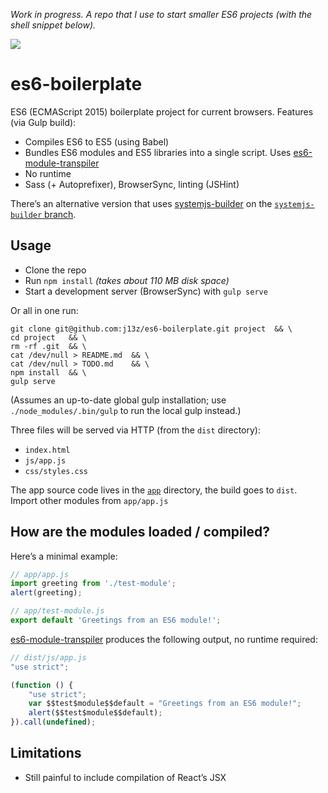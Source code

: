*Work in progress. A repo that I use to start smaller ES6 projects (with the shell snippet below).*


![](https://david-dm.org/j13z/es6-browser-boilerplate/dev-status.png)

# es6-boilerplate

ES6 (ECMAScript 2015) boilerplate project for current browsers. Features (via Gulp build):

- Compiles ES6 to ES5 (using Babel)
- Bundles ES6 modules and ES5 libraries into a single script. Uses [es6-module-transpiler]
- No runtime
- Sass (+ Autoprefixer), BrowserSync, linting (JSHint)

There’s an alternative version that uses [systemjs-builder] on the [`systemjs-builder` branch](https://github.com/j13z/es6-boilerplate/tree/systemjs-builder).

[es6-module-transpiler]: https://github.com/esnext/es6-module-transpiler
[systemjs-builder]: https://github.com/guybedford/systemjs-builder



## Usage

- Clone the repo
- Run `npm install` *(takes about 110 MB disk space)*
- Start a development server (BrowserSync) with `gulp serve`

Or all in one run:

```shell
git clone git@github.com:j13z/es6-boilerplate.git project  && \
cd project   && \
rm -rf .git  && \
cat /dev/null > README.md  && \
cat /dev/null > TODO.md    && \
npm install  && \
gulp serve
```

(Assumes an up-to-date global gulp installation; use `./node_modules/.bin/gulp` to run the local gulp instead.)

Three files will be served via HTTP (from the `dist` directory):

- `index.html`
- `js/app.js`
- `css/styles.css`

The app source code lives in the [`app`](https://github.com/j13z/es6-boilerplate/tree/master/app) directory, the build goes to `dist`. Import other modules from `app/app.js`



## How are the modules loaded / compiled?

Here’s a minimal example:

```javascript
// app/app.js
import greeting from './test-module';
alert(greeting);
```

```javascript
// app/test-module.js
export default 'Greetings from an ES6 module!';
```

[es6-module-transpiler] produces the following output, no runtime required:

```javascript
// dist/js/app.js
"use strict";

(function () {
    "use strict";
    var $$test$module$$default = "Greetings from an ES6 module!";
    alert($$test$module$$default);
}).call(undefined);
```

## Limitations

- Still painful to include compilation of React’s JSX
